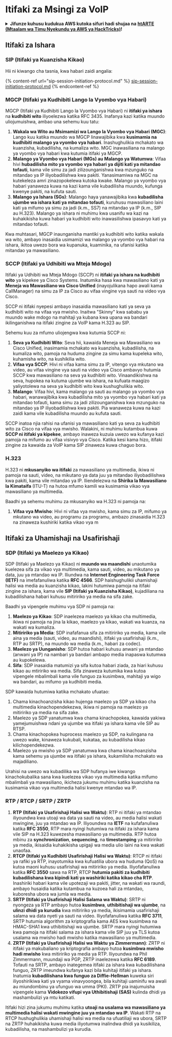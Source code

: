 # Itifaki za Msingi za VoIP

<details>

<summary><strong>Jifunze kuhusu kudukua AWS kutoka sifuri hadi shujaa na</strong> <a href="https://training.hacktricks.xyz/courses/arte"><strong>htARTE (Mtaalam wa Timu Nyekundu ya AWS ya HackTricks)</strong></a><strong>!</strong></summary>

Njia nyingine za kusaidia HackTricks:

* Ikiwa unataka kuona **kampuni yako inatangazwa kwenye HackTricks** au **kupakua HackTricks kwa muundo wa PDF** Angalia [**MPANGO WA KUJIUNGA**](https://github.com/sponsors/carlospolop)!
* Pata [**swag rasmi ya PEASS & HackTricks**](https://peass.creator-spring.com)
* Gundua [**Familia ya PEASS**](https://opensea.io/collection/the-peass-family), mkusanyiko wetu wa kipekee wa [**NFTs**](https://opensea.io/collection/the-peass-family)
* **Jiunge na** 💬 [**Kikundi cha Discord**](https://discord.gg/hRep4RUj7f) au [**kikundi cha telegram**](https://t.me/peass) au **tufuate** kwenye **Twitter** 🐦 [**@carlospolopm**](https://twitter.com/hacktricks_live)**.**
* **Shiriki mbinu zako za kudukua kwa kuwasilisha PR kwa** [**HackTricks**](https://github.com/carlospolop/hacktricks) na [**HackTricks Cloud**](https://github.com/carlospolop/hacktricks-cloud) repos za github.

</details>

## Itifaki za Ishara

### SIP (Itifaki ya Kuanzisha Kikao)

Hii ni kiwango cha tasnia, kwa habari zaidi angalia:

{% content-ref url="sip-session-initiation-protocol.md" %}
[sip-session-initiation-protocol.md](sip-session-initiation-protocol.md)
{% endcontent-ref %}

### MGCP (Itifaki ya Kudhibiti Lango la Vyombo vya Habari)

MGCP (Itifaki ya Kudhibiti Lango la Vyombo vya Habari) ni **itifaki ya ishara** na **kudhibiti wito** iliyoelezwa katika RFC 3435. Inafanya kazi katika muundo uliojumuishwa, ambao una sehemu kuu tatu:

1. **Wakala wa Wito au Msimamizi wa Lango la Vyombo vya Habari (MGC)**: Lango kuu katika muundo wa MGCP linawajibika kwa **kusimamia na kudhibiti malango ya vyombo vya habari**. Inashughulikia mchakato wa kuanzisha, kubadilisha, na kumaliza wito. MGC inawasiliana na malango ya vyombo vya habari kwa kutumia itifaki ya MGCP.
2. **Malango ya Vyombo vya Habari (MGs) au Malango ya Watumwa**: Vifaa hivi **hubadilisha mito ya vyombo vya habari ya dijiti kati ya mitandao tofauti**, kama vile simu za jadi zilizounganishwa kwa mzunguko na mitandao ya IP iliyobadilishwa kwa pakiti. Yanasimamiwa na MGC na kutekeleza amri zinazopokelewa kutoka kwake. Malango ya vyombo vya habari yanaweza kuwa na kazi kama vile kubadilisha muundo, kufunga kwenye pakiti, na kufuta sauti.
3. **Malango ya Ishara (SGs)**: Malango haya yanawajibika kwa **kubadilisha ujumbe wa ishara kati ya mitandao tofauti**, kuruhusu mawasiliano laini kati ya mifumo ya simu za jadi (k.m., SS7) na mitandao ya IP (k.m., SIP au H.323). Malango ya ishara ni muhimu kwa usanifu wa kazi na kuhakikisha kuwa habari ya kudhibiti wito inawasilishwa ipasavyo kati ya mitandao tofauti.

Kwa muhtasari, MGCP inaunganisha mantiki ya kudhibiti wito katika wakala wa wito, ambayo inasaidia usimamizi wa malango ya vyombo vya habari na ishara, ikitoa uwezo bora wa kupanuka, kuaminika, na ufanisi katika mitandao ya mawasiliano.

### SCCP (Itifaki ya Udhibiti wa Mteja Mdogo)

Itifaki ya Udhibiti wa Mteja Mdogo (SCCP) ni **itifaki ya ishara na kudhibiti wito** ya kipekee ya Cisco Systems. Inatumika hasa kwa mawasiliano kati ya **Meneja wa Mawasiliano wa Cisco Unified** (inayojulikana hapo awali kama CallManager) na simu za IP za Cisco au vifaa vingine vya sauti na video vya Cisco.

SCCP ni itifaki nyepesi ambayo inasaidia mawasiliano kati ya seva ya kudhibiti wito na vifaa vya mwisho. Inaitwa "Skinny" kwa sababu ya muundo wake mdogo na mahitaji ya kubana kwa upana wa bandari ikilinganishwa na itifaki zingine za VoIP kama H.323 au SIP.

Sehemu kuu za mfumo uliojengwa kwa kutumia SCCP ni:

1. **Seva ya Kudhibiti Wito**: Seva hii, kawaida Meneja wa Mawasiliano wa Cisco Unified, inasimamia mchakato wa kuanzisha, kubadilisha, na kumaliza wito, pamoja na huduma zingine za simu kama kupeleka wito, kuhamisha wito, na kushikilia wito.
2. **Vifaa vya SCCP**: Hivi ni vifaa kama simu za IP, vitengo vya mkutano wa video, au vifaa vingine vya sauti na video vya Cisco ambavyo hutumia SCCP kwa mawasiliano na seva ya kudhibiti wito. Vinaandikishwa na seva, hupokea na kutuma ujumbe wa ishara, na kufuata maagizo yaliyotolewa na seva ya kudhibiti wito kwa kushughulikia wito.
3. **Malango**: Vifaa hivi, kama malango ya sauti au malango ya vyombo vya habari, wanawajibika kwa kubadilisha mito ya vyombo vya habari kati ya mitandao tofauti, kama simu za jadi zilizounganishwa kwa mzunguko na mitandao ya IP iliyobadilishwa kwa pakiti. Pia wanaweza kuwa na kazi zaidi kama vile kubadilisha muundo au kufuta sauti.

SCCP inatoa njia rahisi na ufanisi ya mawasiliano kati ya seva za kudhibiti wito za Cisco na vifaa vya mwisho. Walakini, ni muhimu kutambua kuwa **SCCP ni itifaki ya kipekee**, ambayo inaweza kuzuia uwezo wa kufanya kazi pamoja na mifumo au vifaa visivyo vya Cisco. Katika kesi kama hizo, itifaki zingine za kawaida za VoIP kama SIP zinaweza kuwa chaguo bora.

### H.323

H.323 ni **mkusanyiko wa itifaki** za mawasiliano ya multimedia, ikiwa ni pamoja na sauti, video, na mikutano ya data juu ya mitandao iliyobadilishwa kwa pakiti, kama vile mitandao ya IP. Iliendelezwa na **Shirika la Mawasiliano la Kimataifa** (ITU-T) na hutoa mfumo kamili wa kusimamia vikao vya mawasiliano ya multimedia.

Baadhi ya sehemu muhimu za mkusanyiko wa H.323 ni pamoja na:

1. **Vifaa vya Mwisho**: Hivi ni vifaa vya mwisho, kama simu za IP, mifumo ya mkutano wa video, au programu za programu, ambazo zinasaidia H.323 na zinaweza kushiriki katika vikao vya m
## Itifaki za Uhamishaji na Usafirishaji

### SDP (Itifaki ya Maelezo ya Kikao)

SDP (Itifaki ya Maelezo ya Kikao) ni **muundo wa maandishi** unaotumika kuelezea sifa za vikao vya multimedia, kama sauti, video, au mikutano ya data, juu ya mtandao wa IP. Iliundwa na **Internet Engineering Task Force (IETF)** na imefafanuliwa katika **RFC 4566**. SDP haishughulikii uhamishaji halisi wa media au kuanzisha kikao, lakini hutumiwa pamoja na itifaki zingine za ishara, kama vile **SIP (Itifaki ya Kuanzisha Kikao)**, kujadiliana na kubadilishana habari kuhusu mitiririko ya media na sifa zake.

Baadhi ya vipengele muhimu vya SDP ni pamoja na:

1. **Maelezo ya Kikao**: SDP inaelezea maelezo ya kikao cha multimedia, ikiwa ni pamoja na jina la kikao, maelezo ya kikao, wakati wa kuanza, na wakati wa kumaliza.
2. **Mitiririko ya Media**: SDP inafafanua sifa za mitiririko ya media, kama vile aina ya media (sauti, video, au maandishi), itifaki ya usafirishaji (k.m., RTP au SRTP), na muundo wa media (k.m., habari za codec).
3. **Maelezo ya Uunganisho**: SDP hutoa habari kuhusu anwani ya mtandao (anwani ya IP) na nambari ya bandari ambapo media inapaswa kutumwa au kupokelewa.
4. **Sifa**: SDP inasaidia matumizi ya sifa kutoa habari ziada, za hiari kuhusu kikao au mtiririko wa media. Sifa zinaweza kutumika kwa kutoa vipengele mbalimbali kama vile funguo za kusimbwa, mahitaji ya wigo wa bandari, au mifumo ya kudhibiti media.

SDP kawaida hutumiwa katika mchakato ufuatao:

1. Chama kinachoanzisha kikao hujenga maelezo ya SDP ya kikao cha multimedia kinachopendekezwa, ikiwa ni pamoja na maelezo ya mitiririko ya media na sifa zake.
2. Maelezo ya SDP yanatumwa kwa chama kinachopokea, kawaida yakiwa yamejumuishwa ndani ya ujumbe wa itifaki ya ishara kama vile SIP au RTSP.
3. Chama kinachopokea huprocess maelezo ya SDP, na kulingana na uwezo wake, kinaweza kukubali, kukataa, au kubadilisha kikao kilichopendekezwa.
4. Maelezo ya mwisho ya SDP yanatumwa kwa chama kinachoanzisha kama sehemu ya ujumbe wa itifaki ya ishara, kukamilisha mchakato wa majadiliano.

Urahisi na uwezo wa kubadilika wa SDP hufanya iwe kiwango kinachokubalika sana kwa kuelezea vikao vya multimedia katika mifumo mbalimbali ya mawasiliano, ikicheza jukumu muhimu katika kuanzisha na kusimamia vikao vya multimedia halisi kwenye mtandao wa IP.

### RTP / RTCP / SRTP / ZRTP

1. **RTP (Itifaki ya Usafirishaji Halisi wa Waktu)**: RTP ni itifaki ya mtandao iliyoundwa kwa utoaji wa data ya sauti na video, au media halisi wakati mwingine, juu ya mtandao wa IP. Iliyoundwa na **IETF** na kufafanuliwa katika **RFC 3550**, RTP mara nyingi hutumiwa na itifaki za ishara kama vile SIP na H.323 kuwezesha mawasiliano ya multimedia. RTP hutoa mbinu za **synchronization**, **sequencing**, na **timestamping** ya mitiririko ya media, ikisaidia kuhakikisha upigaji wa media ulio laini na kwa wakati unaofaa.
2. **RTCP (Itifaki ya Kudhibiti Usafirishaji Halisi wa Waktu)**: RTCP ni itifaki ya rafiki ya RTP, inayotumika kwa kufuatilia ubora wa huduma (QoS) na kutoa maoni kuhusu usafirishaji wa mitiririko ya media. Iliyofafanuliwa katika **RFC 3550** sawa na RTP, RTCP **hutumia pakiti za kudhibiti kubadilishana kwa kipindi kati ya washiriki katika kikao cha RTP**. Inashiriki habari kama vile upotezaji wa pakiti, jitter, na wakati wa raundi, ambayo husaidia katika kutambua na kuzoea hali za mtandao, kuboresha ubora wa jumla wa media.
3. **SRTP (Itifaki ya Usafirishaji Halisi Salama wa Waktu)**: SRTP ni nyongeza ya RTP ambayo hutoa **kusimbwa**, **uthibitishaji wa ujumbe**, na **ulinzi dhidi ya kurudia** kwa mitiririko ya media, ikisimamia usafirishaji salama wa data nyeti ya sauti na video. Iliyofafanuliwa katika **RFC 3711**, SRTP hutumia algorithm za kriptografia kama AES kwa kusimbwa na HMAC-SHA1 kwa uthibitishaji wa ujumbe. SRTP mara nyingi hutumiwa kwa pamoja na itifaki salama za ishara kama vile SIP juu ya TLS kutoa usalama wa mwisho hadi mwisho katika mawasiliano ya multimedia.
4. **ZRTP (Itifaki ya Usafirishaji Halisi wa Waktu ya Zimmermann)**: ZRTP ni itifaki ya makubaliano ya kriptografia ambayo hutoa **kusimbwa mwisho hadi mwisho** kwa mitiririko ya media ya RTP. Iliyoundwa na Phil Zimmermann, muundaji wa PGP, ZRTP inaelezewa katika **RFC 6189**. Tofauti na SRTP, ambayo inategemea itifaki za ishara kwa kubadilishana funguo, ZRTP imeundwa kufanya kazi bila kuhitaji itifaki ya ishara. Inatumia **kubadilishana kwa funguo za Diffie-Hellman** kuweka siri iliyoshirikiwa kati ya vyama vinavyoongea, bila kuhitaji uaminifu wa awali au miundombinu ya ufunguo wa umma (PKI). ZRTP pia inajumuisha vipengele kama **Vidokezo vifupi vya Uthibitishaji (SAS)** kulinda dhidi ya mashambulizi ya mtu katikati.

Itifaki hizi zina jukumu muhimu katika **utoaji na usalama wa mawasiliano ya multimedia halisi wakati mwingine juu ya mtandao wa IP**. Wakati RTP na RTCP hushughulikia uhamishaji halisi wa media na ufuatiliaji wa ubora, SRTP na ZRTP huhakikisha kuwa media iliyotumwa inalindwa dhidi ya kusikiliza, kubadilisha, na mashambulizi ya kurudia.
